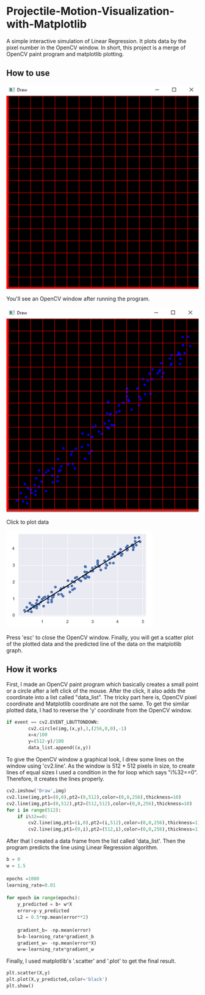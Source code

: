 # Projectile-Motion-Visualization-with-Matplotlib

A simple interactive simulation of Linear Regression. It plots data by the pixel number in the OpenCV window. In short, this project is a merge of OpenCV paint program and matplotlib plotting.

## How to use
![OpenCV window 1](images/lr1.PNG)

You'll see an OpenCV window after running the program.

![click to plot](images/lr2.PNG)

Click to plot data

![final result](images/lr3.PNG)

Press 'esc' to close the OpenCV window.
Finally, you will get a scatter plot of the plotted data and the predicted line of the data on the matplotlib graph.

## How it works

First, I made an OpenCV paint program which basically creates a small point or a circle after a left click of the mouse. After the click, it also adds the coordinate into a list called "data_list". The tricky part here is, OpenCV pixel coordinate and Matplotlib coordinate are not the same. To get the similar plotted data, I had to reverse the 'y' coordinate from the OpenCV window. 

```python
if event == cv2.EVENT_LBUTTONDOWN:
        cv2.circle(img,(x,y),3,(256,0,0),-1)
        x=x/100
        y=(512-y)/100
        data_list.append((x,y))
```

To give the OpenCV window a graphical look, I drew some lines on the window using 'cv2.line'.
As the window is 512 * 512 pixels in size, to create lines of equal sizes I used a condition in the for loop which says "i%32==0". Therefore, it creates the lines properly.

```python
cv2.imshow('Draw',img)
cv2.line(img,pt1=(0,0),pt2=(0,512),color=(0,0,256),thickness=10)
cv2.line(img,pt1=(0,512),pt2=(512,512),color=(0,0,256),thickness=10)
for i in range(512):
    if i%32==0:
        cv2.line(img,pt1=(i,0),pt2=(i,512),color=(0,0,256),thickness=1)
        cv2.line(img,pt1=(0,i),pt2=(512,i),color=(0,0,256),thickness=1)
```

After that  I created a data frame from the list called 'data_list'.
Then the program predicts the line using Linear Regression algorithm.

```python
b = 0
w = 1.5

epochs =1000
learning_rate=0.01

for epoch in range(epochs):
    y_predicted = b+ w*X
    error=y-y_predicted
    L2 = 0.5*np.mean(error**2)
    
    gradient_b= -np.mean(error)
    b=b-learning_rate*gradient_b
    gradient_w= -np.mean(error*X)
    w=w-learning_rate*gradient_w
```
Finally, I used matplotlib's '.scatter' and '.plot' to get the final result.

```python
plt.scatter(X,y)
plt.plot(X,y_predicted,color='black')
plt.show()
```

